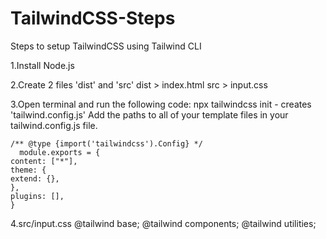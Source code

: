 # TailwindCSS-Steps
Steps to setup TailwindCSS using Tailwind CLI

1.Install Node.js

2.Create 2 files 'dist' and 'src'
  dist > index.html
  src > input.css
  
3.Open terminal and run the following code:
  npx tailwindcss init - creates 'tailwind.config.js'
  Add the paths to all of your template files in your tailwind.config.js file.
    
    /** @type {import('tailwindcss').Config} */
      module.exports = {
    content: ["*"],
    theme: {
    extend: {},
    },
    plugins: [],
    }
  
4.src/input.css
  @tailwind base;
  @tailwind components;
  @tailwind utilities;
